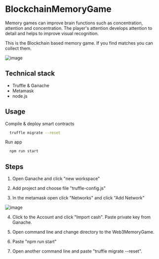 ﻿# BlockchainMemoryGame
 
Memory games can improve brain functions such as concentration, attention and concentration. The player's attention develops attention to detail and helps to improve visual recognition.

This is the Blockchain based memory game. If you find matches you can collect them.

![image](https://user-images.githubusercontent.com/82282639/202163470-17d3613b-b735-4be1-9563-b3f4e9e89f29.png)





## Technical stack

- Truffle & Ganache
- Metamask
- node.js
## Usage

Compile & deploy smart contracts 
```bash
  truffle migrate --reset
```
Run app
```bash
  npm run start
```


## Steps

1. Open Ganache and click "new workspace"

2. Add project and choose file "truffle-config.js"

3. In the metamask open click "Networks" and click "Add Network"

 ![image](https://user-images.githubusercontent.com/82282639/202163103-615dbbc8-7222-4bb4-8244-62903151c189.png)

4. Click to the Account and click "Import cash". Paste private key from Ganache.

5. Open command line and change directory to the Web3MemoryGame.

6. Paste "npm run start"

7. Open another command line and paste "truffle migrate --reset".

